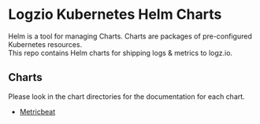 # Logzio Kubernetes Helm Charts

Helm is a tool for managing Charts. Charts are packages of pre-configured Kubernetes resources.  
This repo contains Helm charts for shipping logs & metrics to logz.io.

## Charts

Please look in the chart directories for the documentation for each chart.

* [Metricbeat](https://github.com/logzio/logzio-helm/tree/master/metricbeat)